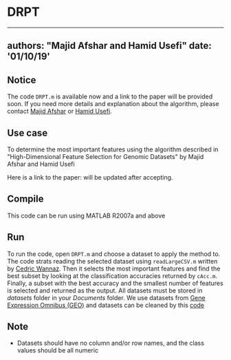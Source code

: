 # DRPT
---
authors: "Majid Afshar and Hamid Usefi"
date: '01/10/19'
---

## Notice
The code `DRPT.m` is available now and a link to the paper will be provided soon. If you need more details and explanation about the algorithm, please contact [Majid Afshar](http://www.cs.mun.ca/~mman23/) or [Hamid Usefi](http://www.math.mun.ca/~usefi/).

## Use case
To determine the most important features using the algorithm described in "High-Dimensional Feature Selection for Genomic Datasets" by Majid Afshar and Hamid Usefi

Here is a link to the paper: will be updated after accepting.
## Compile
This code can be run using MATLAB R2007a and above

## Run
To run the code, open `DRPT.m` and choose a dataset to apply the method to. The code strats reading the selected dataset using `readLargeCSV.m` written by [Cedric Wannaz](https://www.mathworks.com/matlabcentral/profile/authors/1078046-cedric-wannaz). Then it selects the most important features and find the best subset by looking at the classification accuracies returned by `cAcc.m`. Finally, a subset with the best accuracy and the smallest number of features is selected and returned as the output. All datasets must be stored in *datasets* folder in your *Documents* folder. We use datasets from [Gene Expression Omnibus (GEO)](https://www.ncbi.nlm.nih.gov/geo/) and datasets can be cleaned by this [code](https://github.com/jracp/NCBIdataPrep)

## Note
  - Datasets should have no column and/or row names, and the class values should be all numeric
